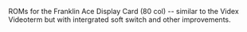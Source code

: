 ROMs for the Franklin Ace Display Card (80 col) -- similar to the Videx Videoterm but with intergrated soft switch and other improvements.
